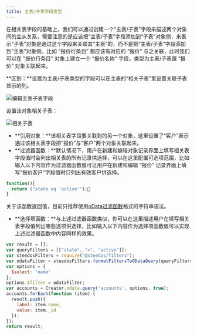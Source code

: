 ```yaml
---
title: 主表/子表字段类型
---
```


在相关表字段的基础上，我们可以通过创建一个“主表/子表”字段来描述两个对象间的主从关系，需要注意的是应该把“主表/子表”字段添加到“子表”对象侧，来表示“子表”对象是通过这个字段来关联其“主表”的，而不是把“主表/子表”字段添加到“主表”对象侧。比如  “报价行条目”  都应该有对应的  “报价”  与之关联，此时我们可以在 ”报价行条目“ 对象上建立一个 “报价名称” 字段，类型为主表/子表跟 “报价” 对象关联起来。

**区别：**设置为主表/子表类型的字段可以在主表的“相关子表”里设置关联子表显示的列。

![编辑主表子表字段](/img/object_settings/编辑主表子表字段.png)

设置该对象相关子表：

![相关子表](/img/object_settings/相关子表.png)

- **引用对象：**该相关表字段要关联到的另一个对象，这里设置了“客户”表示通过该相关表字段把“报价”与“客户”两个对象关联起来。
- **过滤器函数：**默认情况下，用户在新建和编辑对象记录界面上填写相关表字段值时会列出相关表的所有记录供选择，可以在这里配置可选项范围，比如输入以下内容作为过滤器函数值可让用户在新建和编辑 “报价” 记录界面上填写“报价客户”字段值时只列出有效客户供选择。

``` js
function(){
  return ("state eq 'active'");
}
```

关于该函数返回值，目前只推荐使用[oData过滤函数](https://docs.oasis-open.org/odata/odata/v4.01/os/part1-protocol/odata-v4.01-os-part1-protocol.html#sec_SystemQueryOptionfilter)格式的字符串语法。

- **选择项函数：**与上述过滤器函数类似，你可以在这里描述用户在填写相关表字段值列出哪些选项供选择，比如输入以下内容作为选择项函数值可以实现上述过滤器函数中内容同样的效果。

``` js
var result = [];
var queryFilters = [["state", "=", "active"]];
var steedosFilters = require("@steedos/filters");
var odataFilter = steedosFilters.formatFiltersToODataQuery(queryFilters);
var options = {
  $select: 'name'
};
options.$filter = odataFilter;
var accounts = Creator.odata.query('accounts', options, true);
accounts.forEach(function (item) {
  result.push({
    label: item.name,
    value: item._id
  });
});
return result;
```
